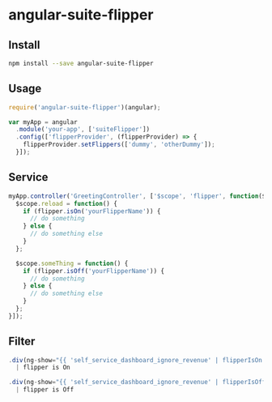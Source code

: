 # angular-suite-flipper

Install
---------

```bash
npm install --save angular-suite-flipper
```

Usage
---------

```javascript
require('angular-suite-flipper')(angular);

var myApp = angular
  .module('your-app', ['suiteFlipper'])
  .config(['flipperProvider', (flipperProvider) => {
    flipperProvider.setFlippers(['dummy', 'otherDummy']);
  }]);
```

Service
---------

```javascript
myApp.controller('GreetingController', ['$scope', 'flipper', function($scope, flipper) {
  $scope.reload = function() {
    if (flipper.isOn('yourFlipperName')) {
      // do something
    } else {
      // do something else
    }
  };

  $scope.someThing = function() {
    if (flipper.isOff('yourFlipperName')) {
      // do something
    } else {
      // do something else
    }
  };
}]);
```

Filter
---------

```javascript
.div(ng-show="{{ 'self_service_dashboard_ignore_revenue' | flipperIsOn }}")
  | flipper is On

.div(ng-show="{{ 'self_service_dashboard_ignore_revenue' | flipperIsOff }}")
  | flipper is Off
```
